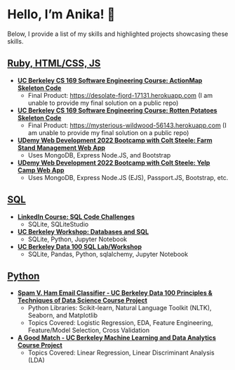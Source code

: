 # Hello, I’m Anika! 👋
Below, I provide a list of my skills and highlighted projects showcasing these skills.

## [Ruby, HTML/CSS, JS](https://github.com/acruz101/SQL-Projects)
+ **[UC Berkeley CS 169 Software Engineering Course: ActionMap Skeleton Code](https://github.com/cs169/hw-agile-iterations)**
  + Final Product: https://desolate-fjord-17131.herokuapp.com (I am unable to provide my final solution on a public repo)
+ **[UC Berkeley CS 169 Software Engineering Course: Rotten Potatoes Skeleton Code](https://github.com/saasbook/rottenpotatoes-rails-intro)**
  + Final Product: https://mysterious-wildwood-56143.herokuapp.com (I am unable to provide my final solution on a public repo)
+ **[UDemy Web Development 2022 Bootcamp with Colt Steele: Farm Stand Management Web App](https://github.com/acruz101/mongooseWithExpress)**
  + Uses MongoDB, Express Node.JS, and Bootstrap
+ **[UDemy Web Development 2022 Bootcamp with Colt Steele: Yelp Camp Web App](https://github.com/acruz101/YelpCamp)**
  + Uses MongoDB, Express Node.JS (EJS), Passport.JS, Bootstrap, etc.

## [SQL](https://github.com/acruz101/SQL-Projects)
+ **[LinkedIn Course: SQL Code Challenges](https://github.com/acruz101/SQL-Projects/tree/main/SQL%20Coding%20Challenges%20Exercise%20Files)**
  + SQLite, SQLiteStudio
+ **[UC Berkeley Workshop: Databases and SQL](https://github.com/acruz101/SQL-Projects/tree/main/UCB-SCF-workshop)**
  + SQLite, Python, Jupyter Notebook
+ **[UC Berkeley Data 100 SQL Lab/Workshop](https://github.com/acruz101/SQL-Projects/tree/main/UCB-DATA-100-workshop)**
  + SQLite, Pandas, Python, sqlalchemy, Jupyter Notebook

## [Python]()
+ **[Spam V. Ham Email Classifier - UC Berkeley Data 100 Principles & Techniques of Data Science Course Project](https://github.com/acruz101/logistic-spam-classifier)**
  + Python Libraries:  Scikit-learn, Natural Language Toolkit (NLTK), Seaborn, and Matplotlib
  + Topics Covered: Logistic Regression, EDA, Feature Engineering, Feature/Model Selection, Cross Validation
+ **[A Good Match - UC Berkeley Machine Learning and Data Analytics Course Project](https://github.com/acruz101/aGoodMatch)**
  + Topics Covered: Linear Regression, Linear Discriminant Analysis (LDA)
